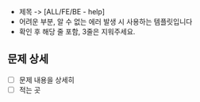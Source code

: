 -   제목 -> [ALL/FE/BE - help]
-   어려운 부분, 알 수 없는 에러 발생 시 사용하는 템플릿입니다
-   확인 후 해당 줄 포함, 3줄은 지워주세요.

## 문제 상세

-   [ ] 문제 내용을 상세히
-   [ ] 적는 곳
